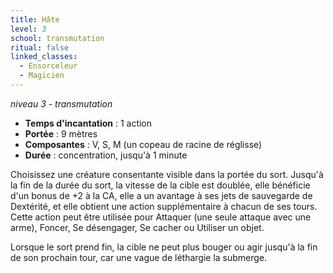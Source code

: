 ```yaml
---
title: Hâte
level: 3
school: transmutation
ritual: false
linked_classes:
  - Ensorceleur
  - Magicien
---
```

*niveau 3 - transmutation*

- **Temps d'incantation** : 1 action
- **Portée** : 9 mètres
- **Composantes** : V, S, M (un copeau de racine de réglisse)
- **Durée** : concentration, jusqu'à 1 minute

Choisissez une créature consentante visible dans la portée du sort. Jusqu'à la fin de la durée du sort, la vitesse de la cible est doublée, elle bénéficie d'un bonus de +2 à la CA, elle a un avantage à ses jets de sauvegarde de Dextérité, et elle obtient une action supplémentaire à chacun de ses tours. Cette action peut être utilisée pour Attaquer (une seule attaque avec une arme), Foncer, Se désengager, Se cacher ou Utiliser un objet.

Lorsque le sort prend fin, la cible ne peut plus bouger ou agir jusqu'à la fin de son prochain tour, car une vague de léthargie la submerge.